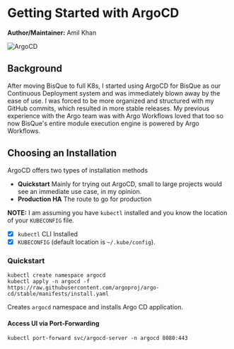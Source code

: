 # Getting Started with ArgoCD
**Author/Maintainer:** Amil Khan

![ArgoCD](https://argo-cd.readthedocs.io/en/stable/assets/argocd-ui.gif)

## Background

After moving BisQue to full K8s, I started using ArgoCD for BisQue as our Continuous Deployment system and was immediately blown away by the ease of use. I was forced to be more organized and structured with my GitHub commits, which resulted in more stable releases. My previous experience with the Argo team was with Argo Workflows loved that too so now BisQue's entire module execution engine is powered by Argo Workflows.


## Choosing an Installation

ArgoCD offers two types of installation methods

  - **Quickstart** Mainly for trying out ArgoCD, small to large projects would see an immediate use case, in my opinion.
  - **Production HA** The route to go for production

**NOTE:** I am assuming you have `kubectl` installed and you know the location of your `KUBECONFIG` file.

  - [x] `kubectl` CLI Installed
  - [x] `KUBECONFIG` (default location is `~/.kube/config`).

### Quickstart

```
kubectl create namespace argocd
kubectl apply -n argocd -f https://raw.githubusercontent.com/argoproj/argo-cd/stable/manifests/install.yaml
```

Creates `argocd` namespace and installs Argo CD application.


#### Access UI via Port-Forwarding

```
kubectl port-forward svc/argocd-server -n argocd 8080:443
```


